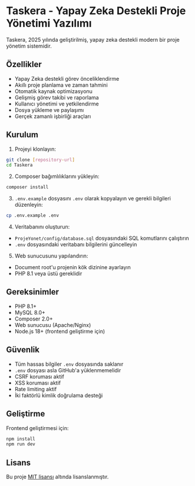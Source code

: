 # Taskera - Yapay Zeka Destekli Proje Yönetimi Yazılımı

Taskera, 2025 yılında geliştirilmiş, yapay zeka destekli modern bir proje yönetim sistemidir.

## Özellikler

- Yapay Zeka destekli görev önceliklendirme
- Akıllı proje planlama ve zaman tahmini
- Otomatik kaynak optimizasyonu
- Gelişmiş görev takibi ve raporlama
- Kullanıcı yönetimi ve yetkilendirme
- Dosya yükleme ve paylaşımı
- Gerçek zamanlı işbirliği araçları

## Kurulum

1. Projeyi klonlayın:
```bash
git clone [repository-url]
cd Taskera
```

2. Composer bağımlılıklarını yükleyin:
```bash
composer install
```

3. `.env.example` dosyasını `.env` olarak kopyalayın ve gerekli bilgileri düzenleyin:
```bash
cp .env.example .env
```

4. Veritabanını oluşturun:
- `ProjeYonet/config/database.sql` dosyasındaki SQL komutlarını çalıştırın
- `.env` dosyasındaki veritabanı bilgilerini güncelleyin

5. Web sunucusunu yapılandırın:
- Document root'u projenin kök dizinine ayarlayın
- PHP 8.1 veya üstü gereklidir

## Gereksinimler

- PHP 8.1+
- MySQL 8.0+
- Composer 2.0+
- Web sunucusu (Apache/Nginx)
- Node.js 18+ (frontend geliştirme için)

## Güvenlik

- Tüm hassas bilgiler `.env` dosyasında saklanır
- `.env` dosyası asla GitHub'a yüklenmemelidir
- CSRF koruması aktif
- XSS koruması aktif
- Rate limiting aktif
- İki faktörlü kimlik doğrulama desteği

## Geliştirme

Frontend geliştirmesi için:
```bash
npm install
npm run dev
```

## Lisans

Bu proje [MIT lisansı](LICENSE) altında lisanslanmıştır. 